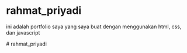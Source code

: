 # rahmat_priyadi
ini adalah portfolio saya yang saya buat dengan menggunakan html, css, dan javascript 

#   r a h m a t _ p r i y a d i 
 
 